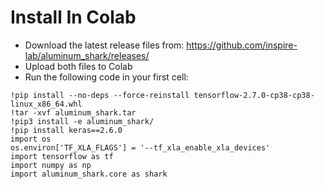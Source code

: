# Install In Colab
- Download the latest release files from: https://github.com/inspire-lab/aluminum_shark/releases/
- Upload both files to Colab
- Run the following code in your first cell:
```
!pip install --no-deps --force-reinstall tensorflow-2.7.0-cp38-cp38-linux_x86_64.whl 
!tar -xvf aluminum_shark.tar
!pip3 install -e aluminum_shark/
!pip install keras==2.6.0
import os 
os.environ['TF_XLA_FLAGS'] = '--tf_xla_enable_xla_devices'
import tensorflow as tf
import numpy as np
import aluminum_shark.core as shark
```



